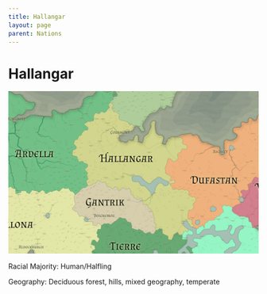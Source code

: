 ```yaml
---
title: Hallangar
layout: page
parent: Nations
---
```


# Hallangar

![NationMap](../images/nations/Hallangar.png)

Racial Majority: Human/Halfling

Geography: Deciduous forest, hills, mixed geography, temperate 